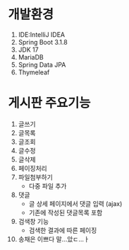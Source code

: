 # 개발환경


1. IDE:IntelliJ IDEA 
2. Spring Boot 3.1.8
3. JDK 17
4. MariaDB
5. Spring Data JPA
6. Thymeleaf

# 게시판 주요기능

1. 글쓰기
2. 글목록
3. 글조회
4. 글수정
5. 글삭제
6. 페이징처리
7. 파일첨부하기
   - 다중 파일 추가
8. 댓글
    - 글 상세 페이지에서 댓글 입력 (ajax)
    - 기존에 작성된 댓글목록 포함
9. 검색창 기능
   - 검색한 결과에 따른 페이징
10. 송채은 이쁘다 말...았ㄷ...ㅏ
